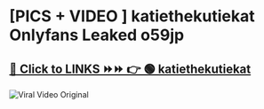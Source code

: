 
 # [PICS + VIDEO ] katiethekutiekat Onlyfans Leaked o59jp

## <h2><a href="https://clipsfans.com/katiethekutiekat&ref=git">🔗 Click to LINKS ⏩⏩ 👉 🟢 katiethekutiekat </a></h2>

<a href="https://clipsfans.com/katiethekutiekat&ref=git" rel="nofollow" data-target="animated-image.originalLink"><img src="https://i.ibb.co.com/xMMVF88/686577567.gif" alt="Viral Video Original" style="max-width: 100%; display: inline-block;" data-target="animated-image.originalImage"></a>

